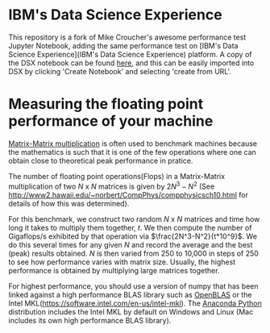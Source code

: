 # IBM's Data Science Experience

This repository is a fork of Mike Croucher's awesome performance test Jupyter Notebook, adding the same performance test on [IBM's Data Science Experience](IBM's Data Science Experience) platform. A copy of the DSX notebook can be found [here](https://github.com/MattyMc/Jupyter-Matrix-Matrix/blob/master/results/IBMNotebook.ipynb), and this can be easily imported into DSX by clicking 'Create Notebook' and selecting 'create from URL'.

# Measuring the floating point performance of your machine

[Matrix-Matrix multiplication](https://en.wikipedia.org/wiki/Matrix_multiplication) is often used to benchmark machines because the mathematics is such that it is one of the few operations where one can obtain close to theoretical peak performance in pratice.

The number of floating point operations(Flops) in a Matrix-Matrix multiplication of two $N$ x $N$ matrices is given by $2N^3-N^2$ (See http://www2.hawaii.edu/~norbert/CompPhys/compphysicsch10.html for details of how this was determined).

For this benchmark, we construct two random $N$ x $N$ matrices and time how long it takes to multiply them together, $t$. We then compute the number of Gigaflops/s exhibited by that operation via $\frac{2N^3-N^2}{t*10^9}$. We do this several times for any given $N$ and record the average and the best (peak) results obtained.  $N$ is then varied from 250 to 10,000 in steps of 250 to see how performance varies with matrix size.  Usually, the highest performance is obtained by multiplying large matrices together.

For highest performance, you should use a version of numpy that has been linked against a high performance BLAS library such as [OpenBLAS](http://www.openblas.net/) or the Intel MKL(https://software.intel.com/en-us/intel-mkl). The [Anaconda Python](https://www.continuum.io/downloads) distribution includes the Intel MKL by default on Windows and Linux (Mac includes its own high performance BLAS library).
